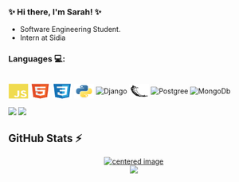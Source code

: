 ### ✨ Hi there, I'm Sarah! ✨

- Software Engineering Student.
- Intern at Sidia


### Languages 💻:

<div style="display: inline_block"><br>
  <img align="center" alt="Js" height="30" width="40" src="https://raw.githubusercontent.com/devicons/devicon/master/icons/javascript/javascript-plain.svg">
  <img align="center" alt="HTML" height="30" width="40" src="https://raw.githubusercontent.com/devicons/devicon/master/icons/html5/html5-original.svg">
  <img align="center" alt="CSS" height="30" width="40" src="https://raw.githubusercontent.com/devicons/devicon/master/icons/css3/css3-original.svg">
  <img align="center" alt="Python" height="30" width="40" src="https://raw.githubusercontent.com/devicons/devicon/master/icons/python/python-original.svg">
  <img align="center" alt="Django" height="30" width="40" scr="https://raw.githubusercontent.com/devicons/devicon/master/icons/django/django-original.svg)">
  <img align="center" alt="Flask" height="30" width="40" src="https://raw.githubusercontent.com/devicons/devicon/master/icons/flask/flask-original.svg" />
  <img align="center" alt="Postgree" height="30" width="40" scr="https://raw.githubusercontent.com/devicons/devicon/master/icons/postgresql/postgresql-original.svg">
  <img align="center" alt="MongoDb" height="30" width="40" scr="https://raw.githubusercontent.com/devicons/devicon/master/icons/mongodb/mongodb-original.svg">
</div>
<br>
<div> 
  <a href = "mailto:sarahgbarros@hotymail"><img src="https://img.shields.io/badge/Microsoft_Outlook-0078D4?style=for-the-badge&logo=microsoft-outlook&logoColor=white" target="_blank"></a>
  <a href="https://www.linkedin.com/in/sarah-barros-63379826b/" target="_blank"><img src="https://img.shields.io/badge/-LinkedIn-%230077B5?style=for-the-badge&logo=linkedin&logoColor=white" target="_blank"></a> 
</div>

## GitHub Stats ⚡
<div>
  <a href="https://github.com/Gabrielle-Ribeiro">
  <center>
    <img height="180em" src="https://github-readme-stats.vercel.app/api?username=sarahgbarros&show_icons=true&theme=radical&include_all_commits=true&count_private=true" alt="centered image">
  </center>
  <center>  
    <img height="180em" src="https://github-readme-stats.vercel.app/api/top-langs/?username=sarahgbarros&layout=compact&langs_count=7&theme=radical"/> 
  </center>
</div>
